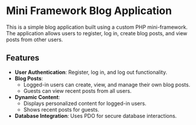 # Mini Framework Blog Application

This is a simple blog application built using a custom PHP mini-framework. The application allows users to register, log in, create blog posts, and view posts from other users.

## Features

- **User Authentication**: Register, log in, and log out functionality.
- **Blog Posts**:
  - Logged-in users can create, view, and manage their own blog posts.
  - Guests can view recent posts from all users.
- **Dynamic Content**:
  - Displays personalized content for logged-in users.
  - Shows recent posts for guests.
- **Database Integration**: Uses PDO for secure database interactions.
